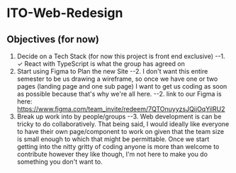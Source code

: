 # ITO-Web-Redesign

## Objectives (for now)

1. Decide on a Tech Stack (for now this project is front end exclusive)
--1. ✓ React with TypeScript is what the group has agreed on
2. Start using Figma to Plan the new Site
--2. I don't want this entire semester to be us drawing a wireframe, so once we have one or 
two pages (landing page and one sub page) I want to get us coding as soon as possible because
that's why we're all here.
--2. link to our Figma is here: https://www.figma.com/team_invite/redeem/7QTOnuyyzsJQijOqYilRU2
3. Break up work into by people/groups
--3. Web development is can be tricky to do collaboratively.
That being said, I would ideally like everyone to have their own page/component to work on
given that the team size is small enough to which that might be permittable. Once we start
getting into the nitty gritty of coding anyone is more than welcome to contribute however
they like though, I'm not here to make you do something you don't want to. 
